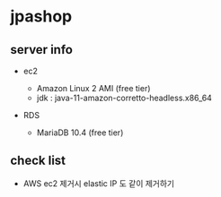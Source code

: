 # jpashop

## server info

- ec2
    - Amazon Linux 2 AMI (free tier)
    - jdk : java-11-amazon-corretto-headless.x86_64

- RDS
    - MariaDB 10.4 (free tier)

## check list

- AWS ec2 제거시 elastic IP 도 같이 제거하기 
